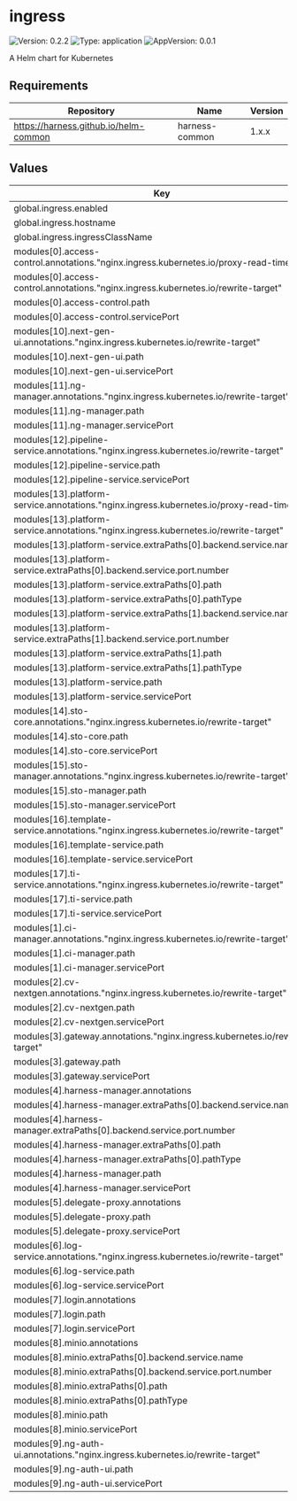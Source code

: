# ingress

![Version: 0.2.2](https://img.shields.io/badge/Version-0.2.2-informational?style=flat-square) ![Type: application](https://img.shields.io/badge/Type-application-informational?style=flat-square) ![AppVersion: 0.0.1](https://img.shields.io/badge/AppVersion-0.0.1-informational?style=flat-square)

A Helm chart for Kubernetes

## Requirements

| Repository | Name | Version |
|------------|------|---------|
| https://harness.github.io/helm-common | harness-common | 1.x.x |

## Values

| Key | Type | Default | Description |
|-----|------|---------|-------------|
| global.ingress.enabled | bool | `true` |  |
| global.ingress.hostname | string | `"blah.foo.com"` |  |
| global.ingress.ingressClassName | string | `""` |  |
| modules[0].access-control.annotations."nginx.ingress.kubernetes.io/proxy-read-timeout" | string | `"300"` |  |
| modules[0].access-control.annotations."nginx.ingress.kubernetes.io/rewrite-target" | string | `"/$2'"` |  |
| modules[0].access-control.path | string | `"/authz(/|$)(.*)"` |  |
| modules[0].access-control.servicePort | int | `9006` |  |
| modules[10].next-gen-ui.annotations."nginx.ingress.kubernetes.io/rewrite-target" | string | `"/$2"` |  |
| modules[10].next-gen-ui.path | string | `"/ng(/|$)(.*)"` |  |
| modules[10].next-gen-ui.servicePort | int | `80` |  |
| modules[11].ng-manager.annotations."nginx.ingress.kubernetes.io/rewrite-target" | string | `"/$2"` |  |
| modules[11].ng-manager.path | string | `"/ng/api(/|$)(.*)"` |  |
| modules[11].ng-manager.servicePort | int | `7090` |  |
| modules[12].pipeline-service.annotations."nginx.ingress.kubernetes.io/rewrite-target" | string | `"/$2"` |  |
| modules[12].pipeline-service.path | string | `"/pipeline(/|$)(.*)"` |  |
| modules[12].pipeline-service.servicePort | int | `12001` |  |
| modules[13].platform-service.annotations."nginx.ingress.kubernetes.io/proxy-read-timeout" | string | `"300"` |  |
| modules[13].platform-service.annotations."nginx.ingress.kubernetes.io/rewrite-target" | string | `"/$2"` |  |
| modules[13].platform-service.extraPaths[0].backend.service.name | string | `"platform-service"` |  |
| modules[13].platform-service.extraPaths[0].backend.service.port.number | int | `9005` |  |
| modules[13].platform-service.extraPaths[0].path | string | `"/audit(/|$)(.*)"` |  |
| modules[13].platform-service.extraPaths[0].pathType | string | `"ImplementationSpecific"` |  |
| modules[13].platform-service.extraPaths[1].backend.service.name | string | `"platform-service"` |  |
| modules[13].platform-service.extraPaths[1].backend.service.port.number | int | `9005` |  |
| modules[13].platform-service.extraPaths[1].path | string | `"/resourcegroup(/|$)(.*)"` |  |
| modules[13].platform-service.extraPaths[1].pathType | string | `"ImplementationSpecific"` |  |
| modules[13].platform-service.path | string | `"/notifications(/|$)(.*)"` |  |
| modules[13].platform-service.servicePort | int | `9005` |  |
| modules[14].sto-core.annotations."nginx.ingress.kubernetes.io/rewrite-target" | string | `"/$2"` |  |
| modules[14].sto-core.path | string | `"/sto(/|$)(.*)"` |  |
| modules[14].sto-core.servicePort | int | `4000` |  |
| modules[15].sto-manager.annotations."nginx.ingress.kubernetes.io/rewrite-target" | string | `"/$2"` |  |
| modules[15].sto-manager.path | string | `"/sto-manager(/|$)(.*)"` |  |
| modules[15].sto-manager.servicePort | int | `7090` |  |
| modules[16].template-service.annotations."nginx.ingress.kubernetes.io/rewrite-target" | string | `"/$2"` |  |
| modules[16].template-service.path | string | `"/template(/|$)(.*)"` |  |
| modules[16].template-service.servicePort | int | `15002` |  |
| modules[17].ti-service.annotations."nginx.ingress.kubernetes.io/rewrite-target" | string | `"/$2"` |  |
| modules[17].ti-service.path | string | `"/ti-service(/|$)(.*)"` |  |
| modules[17].ti-service.servicePort | int | `8078` |  |
| modules[1].ci-manager.annotations."nginx.ingress.kubernetes.io/rewrite-target" | string | `"/$2'"` |  |
| modules[1].ci-manager.path | string | `"/ci(/|$)(.*)"` |  |
| modules[1].ci-manager.servicePort | int | `7090` |  |
| modules[2].cv-nextgen.annotations."nginx.ingress.kubernetes.io/rewrite-target" | string | `"/$2'"` |  |
| modules[2].cv-nextgen.path | string | `"/cv/api(/|$)(.*)"` |  |
| modules[2].cv-nextgen.servicePort | int | `6060` |  |
| modules[3].gateway.annotations."nginx.ingress.kubernetes.io/rewrite-target" | string | `"/$2'"` |  |
| modules[3].gateway.path | string | `"/gateway(/|$)(.*)"` |  |
| modules[3].gateway.servicePort | int | `80` |  |
| modules[4].harness-manager.annotations | object | `{}` |  |
| modules[4].harness-manager.extraPaths[0].backend.service.name | string | `"harness-manager"` |  |
| modules[4].harness-manager.extraPaths[0].backend.service.port.number | int | `9090` |  |
| modules[4].harness-manager.extraPaths[0].path | string | `"/stream"` |  |
| modules[4].harness-manager.extraPaths[0].pathType | string | `"ImplementationSpecific"` |  |
| modules[4].harness-manager.path | string | `"/api"` |  |
| modules[4].harness-manager.servicePort | int | `9090` |  |
| modules[5].delegate-proxy.annotations | object | `{}` |  |
| modules[5].delegate-proxy.path | string | `"/storage"` |  |
| modules[5].delegate-proxy.servicePort | int | `80` |  |
| modules[6].log-service.annotations."nginx.ingress.kubernetes.io/rewrite-target" | string | `"/$2"` |  |
| modules[6].log-service.path | string | `"/log-service(/|$)(.*)"` |  |
| modules[6].log-service.servicePort | int | `8079` |  |
| modules[7].login.annotations | object | `{}` |  |
| modules[7].login.path | string | `"/"` |  |
| modules[7].login.servicePort | int | `80` |  |
| modules[8].minio.annotations | object | `{}` |  |
| modules[8].minio.extraPaths[0].backend.service.name | string | `"minio"` |  |
| modules[8].minio.extraPaths[0].backend.service.port.number | int | `9001` |  |
| modules[8].minio.extraPaths[0].path | string | `"/minio"` |  |
| modules[8].minio.extraPaths[0].pathType | string | `"ImplementationSpecific"` |  |
| modules[8].minio.path | string | `"/logs"` |  |
| modules[8].minio.servicePort | int | `9000` |  |
| modules[9].ng-auth-ui.annotations."nginx.ingress.kubernetes.io/rewrite-target" | string | `"/$2"` |  |
| modules[9].ng-auth-ui.path | string | `"/auth(/|$)(.*)"` |  |
| modules[9].ng-auth-ui.servicePort | int | `80` |  |

